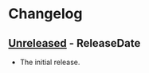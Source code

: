 # Changelog

<!-- next-header -->

## [Unreleased] - ReleaseDate

- The initial release.

<!-- next-url -->

[unreleased]: https://github.com/fnichol/iocage-plugin-cli/compare/4b2eb8a...HEAD
